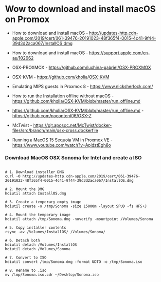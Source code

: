 # Wow to download and install macOS on Promox
- How to download and install macOS - http://updates-http.cdn-apple.com/2019/cert/061-39476-20191023-48f365f4-0015-4c41-9f44-39d3d2aca067/InstallOS.dmg
- How to download and install macOS - https://support.apple.com/en-au/102662
- OSX-PROXMOX - https://github.com/luchina-gabriel/OSX-PROXMOX
- OSX-KVM - https://github.com/kholia/OSX-KVM
- Emulating MIPS guests in Proxmox 8 - https://www.nicksherlock.com/
- How to run the Installation offline without macOS - https://github.com/kholia/OSX-KVM/blob/master/run_offline.md
- https://github.com/kholia/OSX-KVM/blob/master/run_offline.md - https://github.com/nocontent06/OSX-Z
- McTwist - https://git.aposoc.net/McTwist/docker-files/src/branch/main/osx-cross.dockerfile

- Running a MacOS 15 Sequoia VM in Proxmox VE - https://www.youtube.com/watch?v=ApldztEgh8o


### Download MacOS OSX Sonoma for Intel and create a ISO

```

# 1. Download installer DMG
curl -O http://updates-http.cdn-apple.com/2019/cert/061-39476-20191023-48f365f4-0015-4c41-9f44-39d3d2aca067/InstallOS.dmg

# 2. Mount the DMG
hdiutil attach InstallOS.dmg

# 3. Create a temporary empty image
hdiutil create -o /tmp/Sonoma -size 15000m -layout SPUD -fs HFS+J

# 4. Mount the temporary image
hdiutil attach /tmp/Sonoma.dmg -noverify -mountpoint /Volumes/Sonoma

# 5. Copy installer contents
rsync -av /Volumes/InstallOS/ /Volumes/Sonoma/

# 6. Detach both
hdiutil detach /Volumes/InstallOS
hdiutil detach /Volumes/Sonoma

# 7. Convert to ISO
hdiutil convert /tmp/Sonoma.dmg -format UDTO -o /tmp/Sonoma.iso

# 8. Rename to .iso
mv /tmp/Sonoma.iso.cdr ~/Desktop/Sonoma.iso

```
